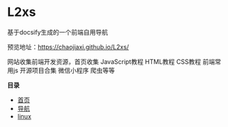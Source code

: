 # L2xs
基于docsify生成的一个前端自用导航

预览地址：https://chaojiaxi.github.io/L2xs/

网站收集前端开发资源，首页收集
JavaScript教程
HTML教程
CSS教程
前端常用js
开源项目合集
微信小程序
爬虫等等

**目录**

- [首页](https://github.com/chaojiaxi/L2xs/tree/master/docs)
- [导航](https://github.com/chaojiaxi/L2xs/tree/master/docs/nav-coding)
- [linux](https://github.com/chaojiaxi/L2xs/tree/master/docs/blog/Linux)
